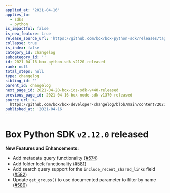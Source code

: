 ```yaml
---
applied_at: '2021-04-16'
applies_to:
  - sdks
  - python
is_impactful: false
is_new_feature: true
release_source_url: 'https://github.com/box/box-python-sdk/releases/tag/v2.12.0'
collapse: true
is_index: false
category_id: changelog
subcategory_id: ''
id: 2021-04-16-box-python-sdk-v2120-released
rank: null
total_steps: null
type: changelog
sibling_id: ''
parent_id: changelog
next_page_id: 2021-04-20-box-ios-sdk-v440-released
previous_page_id: 2021-04-16-box-node-sdk-v1370-released
source_url: >-
  https://github.com/box/box-developer-changelog/blob/main/content/2021/04-16-box-python-sdk-v2120-released.md
published_at: '2021-04-16'
---
```

# Box Python SDK `v2.12.0` released

**New Features and Enhancements:**

* Add metadata query functionality ([#574][1])
* Add folder lock functionality ([#581][2])
* Add search query support for the `include_recent_shared_links` field  ([#582][3])
* Update `get_groups()` to use documented parameter to filter by name ([#586][4])

[1]: https://github.com/box/box-python-sdk/pull/574

[2]: https://github.com/box/box-python-sdk/pull/581

[3]: https://github.com/box/box-python-sdk/pull/582

[4]: https://github.com/box/box-python-sdk/pull/586